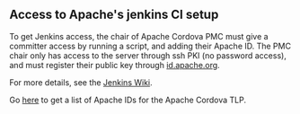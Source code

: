 <!--
#
# Licensed to the Apache Software Foundation (ASF) under one
# or more contributor license agreements.  See the NOTICE file
# distributed with this work for additional information
# regarding copyright ownership.  The ASF licenses this file
# to you under the Apache License, Version 2.0 (the
# "License"); you may not use this file except in compliance
# with the License.  You may obtain a copy of the License at
#
# http://www.apache.org/licenses/LICENSE-2.0
#
# Unless required by applicable law or agreed to in writing,
# software distributed under the License is distributed on an
# "AS IS" BASIS, WITHOUT WARRANTIES OR CONDITIONS OF ANY
#  KIND, either express or implied.  See the License for the
# specific language governing permissions and limitations
# under the License.
#
-->

## Access to Apache's jenkins CI setup

To get Jenkins access, the chair of Apache Cordova PMC must give a committer access by running a script, and adding their Apache ID. 
The PMC chair only has access to the server through ssh PKI (no password access), and must register their public key through [id.apache.org](http://id.apache.org).

For more details, see the [Jenkins Wiki](https://wiki.apache.org/general/Jenkins#How_do_I_get_an_account).

Go [here](https://whimsy.apache.org/roster/committee/cordova) to get a list of Apache IDs for the Apache Cordova TLP.

